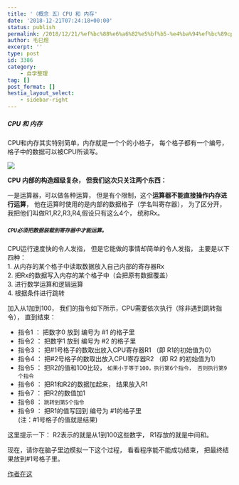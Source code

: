 ```yaml
---
title: '（概念 五）CPU 和 内存'
date: '2018-12-21T07:24:18+00:00'
status: publish
permalink: /2018/12/21/%ef%bc%88%e6%a6%82%e5%bf%b5-%e4%ba%94%ef%bc%89cpu-%e5%92%8c-%e5%86%85%e5%ad%98
author: 毛巳煜
excerpt: ''
type: post
id: 3386
category:
    - 自学整理
tag: []
post_format: []
hestia_layout_select:
    - sidebar-right
---
```

##### CPU 和 内存

CPU和内存其实特别简单，内存就是一个个的小格子， 每个格子都有一个编号， 格子中的数据可以被CPU所读写。

[![](http://qiniu.dev-share.top/image/png/cpu.png)](http://qiniu.dev-share.top/image/png/cpu.png)

**CPU 内部的构造超级复杂， 但我们这次只关注两个东西：**

一是运算器，可以做各种运算， 但是有个限制，这个**运算器不能直接操作内存进行运算**， 他在运算时使用的是内部的数据格子（学名叫寄存器）， 为了区分开， 我把他们叫做R1,R2,R3,R4,假设只有这么4个， 统称Rx。

##### `CPU必须把数据装载到寄存器中才能运算。`

CPU运行速度快的令人发指， 但是它能做的事情却简单的令人发指， 主要是以下四种：  
1\. 从内存的某个格子中读取数据放入自己内部的寄存器Rx  
2\. 把Rx的数据写入内存的某个格子中（会把原有数据覆盖）  
3\. 进行数学运算和逻辑运算  
4\. 根据条件进行跳转

加入从1加到100， 我们的指令如下所示，CPU需要依次执行（除非遇到跳转指令）， 直到结束：

- 指令1 ： 把数字0 放到 编号为 #1 的格子里
- 指令2 ： 把数字1 放到 编号为 #2 的格子里
- 指令3 ： 把#1号格子的数取出放入CPU寄存器R1 （即 R1的初始值为0）
- 指令4 ： 把#2号格子的数取出放入CPU寄存器R2 （即 R2 的初始值为1）
- 指令5 ： 把R2的值和100比较， `如果小于等于100，执行第6个指令， 否则执行第9个指令`
- 指令6 ： 把R1和R2的数据加起来， 结果放入R1
- 指令7 ： 把R2的数值加1
- 指令8 ： `跳转到第5个指令`
- 指令9 ： 把R1的值写回到 编号为 #1的格子里  
  (注：#1号格子的值就是结果)

这里提示一下： R2表示的就是从1到100这些数字， R1存放的就是中间和。

现在，请你在脑子里边模拟一下这个过程， 看看程序能不能成功结束， 把最终结果放到#1号格子里。

[作者在这](https://mp.weixin.qq.com/s?__biz=MzAxOTc0NzExNg==&mid=2665513478&idx=1&sn=400cedb83e396021cbe04e3505cd7c2c&chksm=80d67a45b7a1f35371e2ba94c422adb3c55674eb0d496feeaa7e06f5ea46dd23d68f5c1270e2&scene=21#wechat_redirect "作者在这")